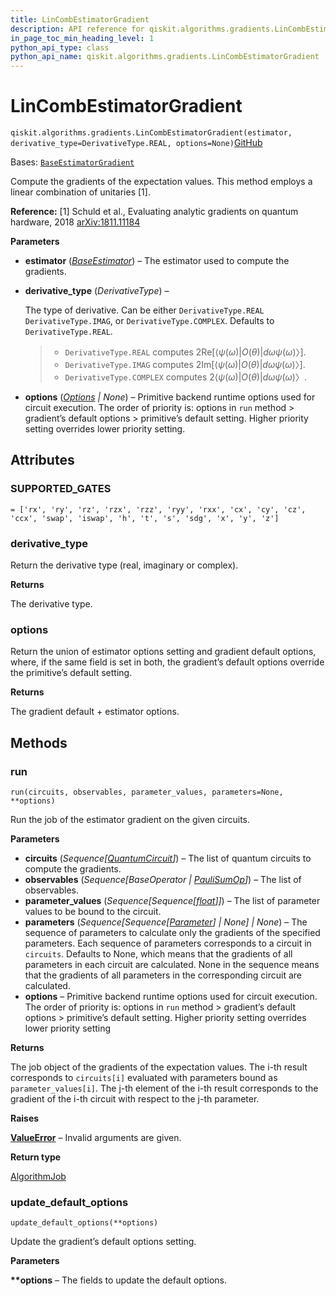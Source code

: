 ```yaml
---
title: LinCombEstimatorGradient
description: API reference for qiskit.algorithms.gradients.LinCombEstimatorGradient
in_page_toc_min_heading_level: 1
python_api_type: class
python_api_name: qiskit.algorithms.gradients.LinCombEstimatorGradient
---
```


# LinCombEstimatorGradient

<span id="qiskit.algorithms.gradients.LinCombEstimatorGradient" />

`qiskit.algorithms.gradients.LinCombEstimatorGradient(estimator, derivative_type=DerivativeType.REAL, options=None)`[GitHub](https://github.com/qiskit/qiskit/tree/stable/0.25/qiskit/algorithms/gradients/lin_comb/lin_comb_estimator_gradient.py "view source code")

Bases: [`BaseEstimatorGradient`](qiskit.algorithms.gradients.BaseEstimatorGradient "qiskit.algorithms.gradients.base.base_estimator_gradient.BaseEstimatorGradient")

Compute the gradients of the expectation values. This method employs a linear combination of unitaries \[1].

**Reference:** \[1] Schuld et al., Evaluating analytic gradients on quantum hardware, 2018 [arXiv:1811.11184](https://arxiv.org/pdf/1811.11184.pdf)

**Parameters**

*   **estimator** ([*BaseEstimator*](qiskit.primitives.BaseEstimator "qiskit.primitives.BaseEstimator")) – The estimator used to compute the gradients.

*   **derivative\_type** (*DerivativeType*) –

    The type of derivative. Can be either `DerivativeType.REAL` `DerivativeType.IMAG`, or `DerivativeType.COMPLEX`. Defaults to `DerivativeType.REAL`.

    > *   `DerivativeType.REAL` computes $2 \mathrm{Re}[⟨ψ(ω)\vert O(θ)\vert dω ψ(ω)〉]$.
    > *   `DerivativeType.IMAG` computes $2 \mathrm{Im}[⟨ψ(ω)\vert O(θ)\vert dω ψ(ω)〉]$.
    > *   `DerivativeType.COMPLEX` computes $2 ⟨ψ(ω)\vert O(θ)\vert dω ψ(ω)〉$.

*   **options** ([*Options*](qiskit.providers.Options "qiskit.providers.Options") *| None*) – Primitive backend runtime options used for circuit execution. The order of priority is: options in `run` method > gradient’s default options > primitive’s default setting. Higher priority setting overrides lower priority setting.

## Attributes

<span id="qiskit.algorithms.gradients.LinCombEstimatorGradient.SUPPORTED_GATES" />

### SUPPORTED\_GATES

`= ['rx', 'ry', 'rz', 'rzx', 'rzz', 'ryy', 'rxx', 'cx', 'cy', 'cz', 'ccx', 'swap', 'iswap', 'h', 't', 's', 'sdg', 'x', 'y', 'z']`

<span id="qiskit.algorithms.gradients.LinCombEstimatorGradient.derivative_type" />

### derivative\_type

Return the derivative type (real, imaginary or complex).

**Returns**

The derivative type.

<span id="qiskit.algorithms.gradients.LinCombEstimatorGradient.options" />

### options

Return the union of estimator options setting and gradient default options, where, if the same field is set in both, the gradient’s default options override the primitive’s default setting.

**Returns**

The gradient default + estimator options.

## Methods

### run

<span id="qiskit.algorithms.gradients.LinCombEstimatorGradient.run" />

`run(circuits, observables, parameter_values, parameters=None, **options)`

Run the job of the estimator gradient on the given circuits.

**Parameters**

*   **circuits** (*Sequence\[*[*QuantumCircuit*](qiskit.circuit.QuantumCircuit "qiskit.circuit.QuantumCircuit")*]*) – The list of quantum circuits to compute the gradients.
*   **observables** (*Sequence\[BaseOperator |* [*PauliSumOp*](qiskit.opflow.primitive_ops.PauliSumOp "qiskit.opflow.primitive_ops.PauliSumOp")*]*) – The list of observables.
*   **parameter\_values** (*Sequence\[Sequence\[*[*float*](https://docs.python.org/3/library/functions.html#float "(in Python v3.12)")*]]*) – The list of parameter values to be bound to the circuit.
*   **parameters** (*Sequence\[Sequence\[*[*Parameter*](qiskit.circuit.Parameter "qiskit.circuit.Parameter")*] | None] | None*) – The sequence of parameters to calculate only the gradients of the specified parameters. Each sequence of parameters corresponds to a circuit in `circuits`. Defaults to None, which means that the gradients of all parameters in each circuit are calculated. None in the sequence means that the gradients of all parameters in the corresponding circuit are calculated.
*   **options** – Primitive backend runtime options used for circuit execution. The order of priority is: options in `run` method > gradient’s default options > primitive’s default setting. Higher priority setting overrides lower priority setting

**Returns**

The job object of the gradients of the expectation values. The i-th result corresponds to `circuits[i]` evaluated with parameters bound as `parameter_values[i]`. The j-th element of the i-th result corresponds to the gradient of the i-th circuit with respect to the j-th parameter.

**Raises**

[**ValueError**](https://docs.python.org/3/library/exceptions.html#ValueError "(in Python v3.12)") – Invalid arguments are given.

**Return type**

[AlgorithmJob](qiskit.algorithms.AlgorithmJob "qiskit.algorithms.AlgorithmJob")

### update\_default\_options

<span id="qiskit.algorithms.gradients.LinCombEstimatorGradient.update_default_options" />

`update_default_options(**options)`

Update the gradient’s default options setting.

**Parameters**

**\*\*options** – The fields to update the default options.

